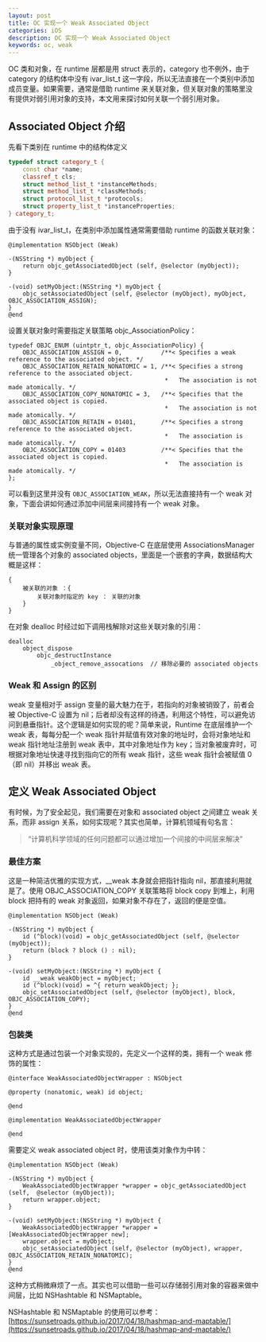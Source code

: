 ```yaml
---
layout: post
title: OC 实现一个 Weak Associated Object
categories: iOS
description: OC 实现一个 Weak Associated Object
keywords: oc, weak
--- 
```


OC 类和对象，在 runtime 层都是用 struct 表示的，category 也不例外，由于 category 的结构体中没有 ivar_list_t 这一字段，所以无法直接在一个类别中添加成员变量。如果需要，通常是借助 runtime 来关联对象，但关联对象的策略里没有提供对弱引用对象的支持，本文用来探讨如何关联一个弱引用对象。

## Associated Object 介绍

先看下类别在 runtime 中的结构体定义

```c++
typedef struct category_t {
    const char *name;
    classref_t cls;
    struct method_list_t *instanceMethods;
    struct method_list_t *classMethods;
    struct protocol_list_t *protocols;
    struct property_list_t *instanceProperties;
} category_t;
```

由于没有 ivar_list_t，在类别中添加属性通常需要借助 runtime 的函数关联对象：
```objc
@implementation NSObject (Weak)

-(NSString *) myObject {
    return objc_getAssociatedObject (self, @selector (myObject));
}

-(void) setMyObject:(NSString *) myObject {
    objc_setAssociatedObject (self, @selector (myObject), myObject, OBJC_ASSOCIATION_ASSIGN);
}
@end
```

设置关联对象时需要指定关联策略 objc_AssociationPolicy：
```objc
typedef OBJC_ENUM (uintptr_t, objc_AssociationPolicy) {
    OBJC_ASSOCIATION_ASSIGN = 0,           /**< Specifies a weak reference to the associated object. */
    OBJC_ASSOCIATION_RETAIN_NONATOMIC = 1, /**< Specifies a strong reference to the associated object. 
                                            *   The association is not made atomically. */
    OBJC_ASSOCIATION_COPY_NONATOMIC = 3,   /**< Specifies that the associated object is copied. 
                                            *   The association is not made atomically. */
    OBJC_ASSOCIATION_RETAIN = 01401,       /**< Specifies a strong reference to the associated object.
                                            *   The association is made atomically. */
    OBJC_ASSOCIATION_COPY = 01403          /**< Specifies that the associated object is copied.
                                            *   The association is made atomically. */
};
```
可以看到这里并没有 `OBJC_ASSOCIATION_WEAK`，所以无法直接持有一个 weak 对象，下面会讲如何通过添加中间层来间接持有一个 weak 对象。


### 关联对象实现原理
与普通的属性或实例变量不同，Objective-C 在底层使用 AssociationsManager 统一管理各个对象的 associated objects，里面是一个嵌套的字典，数据结构大概是这样：
```
{
    被关联的对象 ：{
        关联对象时指定的 key ： 关联的对象
    }
}
```

在对象 dealloc 时经过如下调用栈解除对这些关联对象的引用：
```
dealloc
    object_dispose
        objc_destructInstance
            _object_remove_assocations  // 移除必要的 associated objects
```
### Weak 和 Assign 的区别
weak 变量相对于 assign 变量的最大魅力在于，若指向的对象被销毁了，前者会被 Objective-C 设置为 nil；后者却没有这样的待遇，利用这个特性，可以避免访问到悬垂指针。这个逻辑是如何实现的呢？简单来说，Runtime 在底层维护一个 weak 表，每每分配一个 weak 指针并赋值有效对象的地址时，会将对象地址和 weak 指针地址注册到 weak 表中，其中对象地址作为 key；当对象被废弃时，可根据对象地址快速寻找到指向它的所有 weak 指针，这些 weak 指针会被赋值 0（即 nil）并移出 weak 表。

## 定义 Weak Associated Object
有时候，为了安全起见，我们需要在对象和 associated object 之间建立 weak 关系，而非 assign 关系，如何实现呢？其实也简单，计算机领域有句名言： 

>“计算机科学领域的任何问题都可以通过增加一个间接的中间层来解决”


### 最佳方案

这是一种简洁优雅的实现方式，__weak 本身就会把指针指向 nil，那直接利用就是了。使用 OBJC_ASSOCIATION_COPY 关联策略将 block copy 到堆上，利用 block 把持有的 weak 对象返回，如果对象不存在了，返回的便是空值。

```objc
@implementation NSObject (Weak)

-(NSString *) myObject {
    id (^block)(void) = objc_getAssociatedObject (self, @selector (myObject));
    return (block ? block () : nil);
}

-(void) setMyObject:(NSString *) myObject {
    id __weak weakObject = myObject;
    id (^block)(void) = ^{ return weakObject; };
    objc_setAssociatedObject (self, @selector (myObject), block, OBJC_ASSOCIATION_COPY);
}
@end
```
### 包装类
这种方式是通过包装一个对象实现的，先定义一个这样的类，拥有一个 weak 修饰的属性：

```objc
@interface WeakAssociatedObjectWrapper : NSObject

@property (nonatomic, weak) id object;

@end

@implementation WeakAssociatedObjectWrapper

@end
```

需要定义 weak associated object 时，使用该类对象作为中转：
```objc
@implementation NSObject (Weak)

-(NSString *) myObject {
    WeakAssociatedObjectWrapper *wrapper = objc_getAssociatedObject (self,  @selector (myObject));
    return wrapper.object;
}

-(void) setMyObject:(NSString *) myObject {
    WeakAssociatedObjectWrapper *wrapper = [WeakAssociatedObjectWrapper new];
    wrapper.object = myObject;
    objc_setAssociatedObject (self, @selector (myObject), wrapper, OBJC_ASSOCIATION_RETAIN_NONATOMIC);
}
@end
```
这种方式稍微麻烦了一点。其实也可以借助一些可以存储弱引用对象的容器来做中间层，比如 NSHashtable 和 NSMaptable。

NSHashtable 和 NSMaptable 的使用可以参考：[https://sunsetroads.github.io/2017/04/18/hashmap-and-maptable/](https://sunsetroads.github.io/2017/04/18/hashmap-and-maptable/)